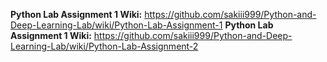 **Python Lab Assignment 1 Wiki:** https://github.com/sakiii999/Python-and-Deep-Learning-Lab/wiki/Python-Lab-Assignment-1
**Python Lab Assignment 1 Wiki:** https://github.com/sakiii999/Python-and-Deep-Learning-Lab/wiki/Python-Lab-Assignment-2
